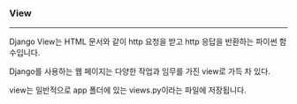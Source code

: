 ### View

---

Django View는 HTML 문서와 같이 http 요청을 받고 http 응답을 반환하는 파이썬 함수입니다.

Django를 사용하는 웹 페이지는 다양한 작업과 임무를 가진 view로 가득 차 있다.

view는 일반적으로 app 폴더에 있는 views.py이라는 파일에 저장됩니다.
